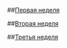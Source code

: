 ##[Первая неделя](https://raw.githubusercontent.com/CHAOS3112/https-github.com-new/refs/heads/main/labs/lab2/timetable_1w.md)

##[Вторая неделя](https://raw.githubusercontent.com/CHAOS3112/https-github.com-new/refs/heads/main/labs/lab2/timetable_2w.md)

##[Третья неделя](https://raw.githubusercontent.com/CHAOS3112/https-github.com-new/refs/heads/main/labs/lab2/timetable_3w.md)